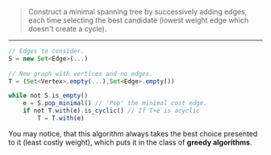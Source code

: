 > Construct a minimal spanning tree by successively adding edges, each time selecting the best candidate (lowest weight edge which doesn't create a cycle).
---
```javascript
// Edges to consider.
S = new Set<Edge>(...)
				  
// New graph with vertices and no edges.
T = (Set<Vertex>.empty(...),Set<Edge>.empty()) 

while not S.is_empty()
	e = S.pop_minimal() // 'Pop' the minimal cost edge.
	if not T.with(e).is_cyclic() // If T+e is acyclic
		T = T.with(e)	
```

You may notice, that this algorithm always takes the best choice presented to it (least costly weight), which puts it in the class of **greedy algorithms**.
